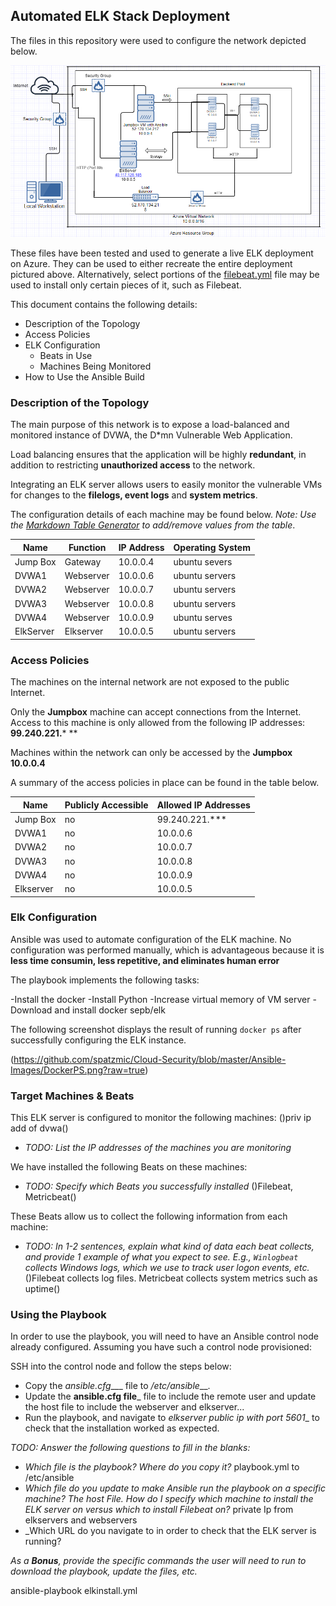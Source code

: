 ## Automated ELK Stack Deployment

The files in this repository were used to configure the network depicted below.

![Network Diagram](Diagrams/NetworkDiagram.png)

These files have been tested and used to generate a live ELK deployment on Azure. They can be used to either recreate the entire deployment pictured above. Alternatively, select portions of the [filebeat.yml](https://github.com/spatzmic/Cloud-Security/blob/master/filebeat.yml) file may be used to install only certain pieces of it, such as Filebeat.

This document contains the following details:
- Description of the Topology
- Access Policies
- ELK Configuration
  - Beats in Use
  - Machines Being Monitored
- How to Use the Ansible Build


### Description of the Topology

The main purpose of this network is to expose a load-balanced and monitored instance of DVWA, the D*mn Vulnerable Web Application.

Load balancing ensures that the application will be highly **redundant**, in addition to restricting **unauthorized access** to the network.

Integrating an ELK server allows users to easily monitor the vulnerable VMs for changes to the **filelogs, event logs** and **system metrics**.

The configuration details of each machine may be found below.
_Note: Use the [Markdown Table Generator](http://www.tablesgenerator.com/markdown_tables) to add/remove values from the table_.

| Name     | Function  | IP Address | Operating System |
|----------|-----------|------------|------------------|
| Jump Box | Gateway   | 10.0.0.4   | ubuntu severs    |
| DVWA1    | Webserver | 10.0.0.6   | ubuntu servers   |
| DVWA2    | Webserver | 10.0.0.7   | ubuntu servers   |
| DVWA3    | Webserver | 10.0.0.8   | ubuntu servers   |
| DVWA4    | Webserver | 10.0.0.9   | ubuntu serves    |
| ElkServer| Elkserver | 10.0.0.5   | ubuntu servers   |

### Access Policies

The machines on the internal network are not exposed to the public Internet. 

Only the **Jumpbox** machine can accept connections from the Internet.  Access to this machine is only allowed from the following IP addresses: **99.240.221.*** ** 

Machines within the network can only be accessed by the **Jumpbox 10.0.0.4**

A summary of the access policies in place can be found in the table below.

| Name     | Publicly Accessible | Allowed IP Addresses |
|-----------|---------------------|---------------------|
| Jump Box  |    no               | 99.240.221.***      |
|  DVWA1    |    no               | 10.0.0.6            |
|  DVWA2    |    no               | 10.0.0.7            |
|  DVWA3    |    no               | 10.0.0.8            |
|  DVWA4    |    no               | 10.0.0.9            |
| Elkserver |    no               | 10.0.0.5            |

### Elk Configuration

Ansible was used to automate configuration of the ELK machine. No configuration was performed manually, which is advantageous because it is **less time consumin, less repetitive, and eliminates human error**

The playbook implements the following tasks:

-Install the docker
-Install Python 
-Increase virtual memory of VM server
-Download and install docker sepb/elk


The following screenshot displays the result of running `docker ps` after successfully configuring the ELK instance.

(https://github.com/spatzmic/Cloud-Security/blob/master/Ansible-Images/DockerPS.png?raw=true)

### Target Machines & Beats
This ELK server is configured to monitor the following machines: ()priv ip add of dvwa()
- _TODO: List the IP addresses of the machines you are monitoring_

We have installed the following Beats on these machines:
- _TODO: Specify which Beats you successfully installed_ ()Filebeat, Metricbeat()

These Beats allow us to collect the following information from each machine:
- _TODO: In 1-2 sentences, explain what kind of data each beat collects, and provide 1 example of what you expect to see. E.g., `Winlogbeat` collects Windows logs, which we use to track user logon events, etc._ ()Filebeat collects log files.  Metricbeat collects system metrics such as uptime()

### Using the Playbook
In order to use the playbook, you will need to have an Ansible control node already configured. Assuming you have such a control node provisioned: 

SSH into the control node and follow the steps below:
- Copy the _ansible.cfg____ file to _/etc/ansible___.
- Update the __ansible.cfg file___ file to include the remote user and update the host file to include the webserver and elkserver...
- Run the playbook, and navigate to _elkserver public ip with port 5601__ to check that the installation worked as expected.

_TODO: Answer the following questions to fill in the blanks:_
- _Which file is the playbook? Where do you copy it?_ playbook.yml to /etc/ansible
- _Which file do you update to make Ansible run the playbook on a specific machine?  The host File. How do I specify which machine to install the ELK server on versus which to install Filebeat on?_ private Ip from elkservers and webservers
- _Which URL do you navigate to in order to check that the ELK server is running?

_As a **Bonus**, provide the specific commands the user will need to run to download the playbook, update the files, etc._

ansible-playbook elkinstall.yml
